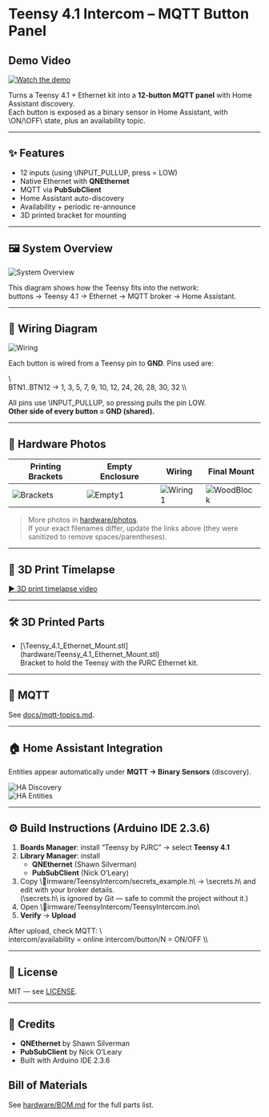 ﻿# Teensy 4.1 Intercom – MQTT Button Panel

## Demo Video
[![Watch the demo](https://img.youtube.com/vi/SxNvHAskOwU/0.jpg)](https://www.youtube.com/watch?v=SxNvHAskOwU)


Turns a Teensy 4.1 + Ethernet kit into a **12-button MQTT panel** with Home Assistant discovery.  
Each button is exposed as a binary sensor in Home Assistant, with \ON\/\OFF\ state, plus an availability topic.

---

## ✨ Features
- 12 inputs (using \INPUT_PULLUP\, press = LOW)
- Native Ethernet with **QNEthernet**
- MQTT via **PubSubClient**
- Home Assistant auto-discovery
- Availability + periodic re-announce
- 3D printed bracket for mounting

---

## 🖼️ System Overview
![System Overview](hardware/system_overview_diagram.jpg)

This diagram shows how the Teensy fits into the network:  
buttons → Teensy 4.1 → Ethernet → MQTT broker → Home Assistant.

---

## 🔌 Wiring Diagram
![Wiring](hardware/wiring_diagram.jpg)

Each button is wired from a Teensy pin to **GND**. Pins used are:

\\\
BTN1..BTN12 → 1, 3, 5, 7, 9, 10, 12, 24, 26, 28, 30, 32
\\\

All pins use \INPUT_PULLUP\, so pressing pulls the pin LOW.  
**Other side of every button = GND (shared).**

---

## 📸 Hardware Photos

| Printing Brackets | Empty Enclosure | Wiring | Final Mount |
|-------------------|-----------------|--------|-------------|
| ![Brackets](hardware/photos/3d_print_brackets1.jpg) | ![Empty1](hardware/photos/empty1.jpg) | ![Wiring1](hardware/photos/wiring1.jpg) | ![WoodBlock](hardware/photos/3d_print_brackets5.jpg) |

> More photos in [hardware/photos](hardware/photos).  
> If your exact filenames differ, update the links above (they were sanitized to remove spaces/parentheses).

---

## 🎥 3D Print Timelapse
[▶ 3D print timelapse video](hardware/photos/3D_print_timelapse.mp4)

---

## 🛠️ 3D Printed Parts
- [\Teensy_4.1_Ethernet_Mount.stl\](hardware/Teensy_4.1_Ethernet_Mount.stl)  
  Bracket to hold the Teensy with the PJRC Ethernet kit.

---

## 📡 MQTT
See [docs/mqtt-topics.md](docs/mqtt-topics.md).

---

## 🏠 Home Assistant Integration

Entities appear automatically under **MQTT → Binary Sensors** (discovery).  

![HA Discovery](docs/screenshots/ha_discovery.png)  
![HA Entities](docs/screenshots/ha_entities.png)

---

## ⚙️ Build Instructions (Arduino IDE 2.3.6)

1. **Boards Manager**: install “Teensy by PJRC” → select **Teensy 4.1**  
2. **Library Manager**: install  
   - **QNEthernet** (Shawn Silverman)  
   - **PubSubClient** (Nick O’Leary)  
3. Copy \irmware/TeensyIntercom/secrets_example.h\ → \secrets.h\ and edit with your broker details.  
   (\secrets.h\ is ignored by Git — safe to commit the project without it.)  
4. Open \irmware/TeensyIntercom/TeensyIntercom.ino\  
5. **Verify** → **Upload**

After upload, check MQTT:
\\\
intercom/availability = online
intercom/button/N = ON/OFF
\\\

---

## 📜 License
MIT — see [LICENSE](LICENSE).

---

## 🙏 Credits
- **QNEthernet** by Shawn Silverman  
- **PubSubClient** by Nick O’Leary  
- Built with Arduino IDE 2.3.6

## Bill of Materials
See [hardware/BOM.md](hardware/BOM.md) for the full parts list.


